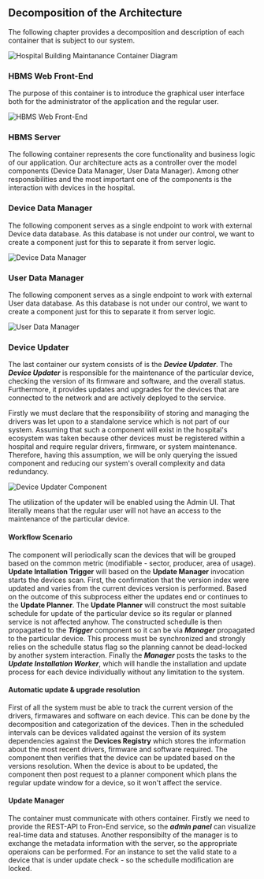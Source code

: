## Decomposition of the Architecture

The following chapter provides a decomposition and description of each container that is subject to our system.


![Hospital Building Maintanance Container Diagram](embed:hospitalBuildingMaintananceContainerDiagram)

### HBMS Web Front-End
The purpose of this container is to introduce the graphical user interface both for the administrator of the application and the regular user.

![HBMS Web Front-End](embed:webFrontendComponentDiagram)


### HBMS Server
The following container represents the core functionality and business logic of our application. Our architecture acts as a controller over the model components (Device Data Manager, User Data Manager). Among other responsibilities and the most important one of the components is the interaction with devices in the hospital.  


### Device Data Manager
The following component serves as a single endpoint to work with external Device data database. As this database is not under our control, we want to create a component just for this to separate it from server logic.

![Device Data Manager](embed:DeviceDataManagerComponentDiagram)

### User Data Manager
The following component serves as a single endpoint to work with external User data database. As this database is not under our control, we want to create a component just for this to separate it from server logic.

![User Data Manager](embed:UserDataManagerComponentDiagram)

### Device Updater
The last container our system consists of is the ***Device Updater***. The ***Device Updater*** is responsible for the maintenance of the particular device, checking the version of its firmware and software, and the overall status. Furthermore, it provides updates and upgrades for the devices that are connected to the network and are actively deployed to the service.

Firstly we must declare that the responsibility of storing and managing the drivers was let upon to a standalone service which is not part of our system. Assuming that such a component will exist in the hospital's ecosystem was taken because other devices must be registered within a hospital and require regular drivers, firmware, or system maintenance. Therefore, having this assumption, we will be only querying the issued component and reducing our system's overall complexity and data redundancy. 


![Device Updater Component](embed:deviceUpdater)

The utilization of the updater will be enabled using the Admin UI. That literally means that the regular user will not have an access to the maintenance of the particular device. 


#### Workflow Scenario

The component will periodically scan the devices that will be grouped based on the common metric (modifiable - sector, producer, area of usage). **Update Intallation Trigger** will based on the **Update Manager** invocation starts the devices scan. First, the confirmation that the version index were updated and varies from the current devices version is performed. Based on the outcome of this subprocess either the updates end or continues to the **Update Planner**. The **Update Planner** will construct the most suitable schedule for update of the particular device so its regular or planned service is not affected anyhow. The constructed schedulle is then propagated to the ***Trigger*** component so it can be via ***Manager*** propagated to the particular device. This process must be synchronized and strongly relies on the schedulle status flag so the planning cannot be dead-locked by another system interaction. Finally the ***Manager*** posts the tasks to the ***Update Installation Worker***, which will handle the installation and update process for each device individually without any limitation to the system.

#### Automatic update & upgrade resolution

First of all the system must be able to track the current version of the drivers, firmawares and software on each device. This can be done by the decomposition and categorization of the devices. Then in the scheduled intervals can be devices validated against the version of its system dependencies against the **Devices Registry** which stores the information about the most recent drivers, firmware and software required. The component then verifies that the device can be updated based on the versions resolution. When the device is about to be updated, the component then post request to a planner component which plans the regular update window for a device, so it won't affect the service. 

#### Update Manager

The container must communicate with others container. Firstly we need to provide the REST-API to Fron-End service, so the ***admin panel*** can visualize real-time data and statuses. Another responsibilty of the manager is to exchange the metadata information with the server, so the appropriate operaions can be performed. For an instance to set the valid state to a device that is under update check - so the schedulle modification are locked.
